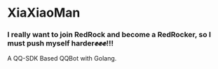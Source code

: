 # XiaXiaoMan
### I really want to join RedRock and become a RedRocker, so I must push myself harder✊✊✊!!!

A QQ-SDK Based QQBot with Golang.

